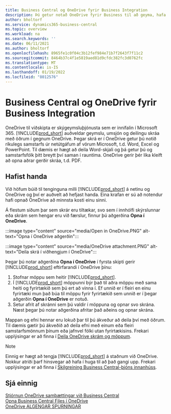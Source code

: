 ```yaml
---
title: Business Central og OneDrive fyrir Business Integration
description: Þú getur notað OneDrive fyrir Business til að geyma, hafa umsjón með og deila skrám á borð við skýrslur eða skráarviðhengi.
author: bholtorf
ms.service: dynamics365-business-central
ms.topic: overview
ms.workload: na
ms.search.keywords: ''
ms.date: 06/11/2021
ms.author: bholtorf
ms.openlocfilehash: 8965fe1c0f04c3b12fef984e71b7f2643f7f11c2
ms.sourcegitcommit: 8464b37c4f1e5819aed81d9cfdc382fc3d0762fc
ms.translationtype: MT
ms.contentlocale: is-IS
ms.lasthandoff: 01/19/2022
ms.locfileid: "8012576"
---
```

# <a name="business-central-and-onedrive-for-business-integration"></a>Business Central og OneDrive fyrir Business Integration
OneDrive til viðskipta er skýgeymsluþjónusta sem er innifalin í Microsoft 365. [!INCLUDE[prod_short](includes/prod_short.md)] auðveldar geymslu, umsjón og deilingu skráa með öðrum í gegnum OneDrive. Þegar skrá er í OneDrive getur þú notið ríkulegs samstarfs úr netútgáfum af vörum Microsoft, t.d. Word, Excel og PowerPoint. Til dæmis er hægt að deila Word-skjali og þá getur þú og samstarfsfólk þitt breytt því saman í rauntíma. OneDrive gerir þér líka kleift að opna aðrar gerðir skráa, t.d. PDF. 

## <a name="getting-started"></a>Hafist handa
Við höfum búið til tenginguna milli [!INCLUDE[prod_short](includes/prod_short.md)] á netinu og OneDrive og því er auðvelt að hefjast handa. Eina krafan er sú að notendur hafi opnað OneDrive að minnsta kosti einu sinni. 

Á flestum síðum þar sem skrár eru tiltækar, svo sem í innhólfi skýrslunnar eða skrám sem hengar eru við færslur, finnur þú aðgerðina **Opna í OneDrive**.

:::image type="content" source="media/Open in OneDrive.PNG" alt-text="Opna í OneDrive aðgerðin":::

 
:::image type="content" source="media/OneDrive attachment.PNG" alt-text="Deila skrá í viðhengjum í OneDrive":::

Þegar þú notar aðgerðina **Opna í OneDrive** í fyrsta skipti gerir [!INCLUDE[prod_short](includes/prod_short.md)] eftirfarandi í OneDrive þínu:

1. Stofnar möppu sem heitir [!INCLUDE[prod_short](includes/prod_short.md)]. 
2. Í [!INCLUDE[prod_short](includes/prod_short.md)] möppunni býr það til aðra möppu með sama heiti og fyrirtækið sem þú ert að vinna í. Ef unnið er í fleiri en einu fyrirtæki mun það búa til möppu fyrir fyrirtækið sem unnið er í þegar aðgerðin **Opna í OneDrive** er notuð. 
3. Setur afrit af skránni sem þú valdir í möppuna og opnar svo skrána. Næst þegar þú notar aðgerðina afritar það aðeins og opnar skrána. 

Mappan og efni hennar eru lokuð þar til þú ákveður að deila því með öðrum. Til dæmis gætir þú ákveðið að deila efni með einum eða fleiri samstarfsmönnum þínum eða jafnvel fólki utan fyrirtækisins. Frekari upplýsingar er að finna í [Deila OneDrive skrám og möppum](https://support.microsoft.com/en-us/office/share-onedrive-files-and-folders-9fcc2f7d-de0c-4cec-93b0-a82024800c07).

> [!NOTE]
> Einnig er hægt að tengja [!INCLUDE[prod_short](includes/prod_short.md)] á staðnum við OneDrive. Nokkur atriði þarf hinsvegar að hafa í huga til að það gangi upp. Frekari upplýsingar er að finna í [Skilgreining Business Central-þjóns innanhúss](admin-onedrive-integration.md#configuring-business-central-on-premises).

## <a name="see-also"></a>Sjá einnig
[Stjórnun OneDrive samþættingar við Business Central](admin-onedrive-integration.md)  
[Opna Business Central Files í OneDrive](across-share-onedrive.md)  
[OneDrive ALGENGAR SPURNINGAR](admin-onedrive-faq.md)